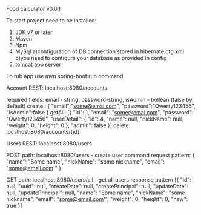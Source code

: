 Food calculator v0.0.1

To start project need to be installed:
1) JDK v7 or later
2) Maven
3) Npm
4) MySql 
	a)configuration of DB connection stored in hibernate.cfg.xml
	b)you need to configure your database as provided in config
5) tomcat app server

To rub app use mvn spring-boot:run command

Account REST:
localhost:8080/accounts

required fields: email - string, password-string, isAdmin - bollean (false by default)
create :
{
    "email":"some@emai.com",
    "password":"Qwerty123456",
    "isAdmin":false
}
getAll:
[{
   "id": 1,
   "email": "some@emai.com",
   "password": "Qwerty123456",
   "userDetail":    {
      "id": 4,
      "name": null,
      "nickName": null,
      "weight": 0,
      "height": 0
   },
   "admin": false
}]
delete: localhost:8080/accounts/{id}


Users REST:
localhost:8080/users

POST path: localhost:8080/users - create user command request pattern:
{
	"name": "Some name",
	"nickName": "some nickname",
	"email": "some@email.com'"
} 

GET path: localhost:8080/users/all - get all users response pattern
[{
   "id": null,
   "uuid": null,
   "createDate": null,
   "createPrincipal": null,
   "updateDate": null,
   "updatePrincipal": null,
   "name": "Some name",
   "nickName": "some nickname",
   "email": "some@email.com'",
   "weight": 0,
   "height": 0,
   "new": true
}]



